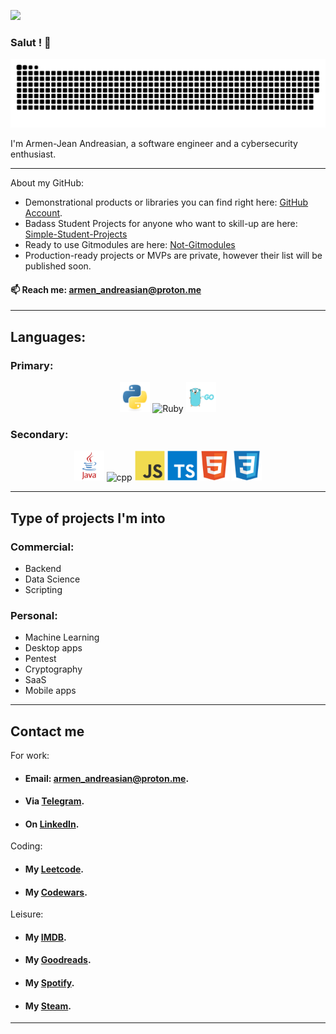 ![](https://i.ibb.co/YXrfF37/8-F3-A2220-1000x630.jpg)

### Salut ! 👋

<picture>
     <source media="(prefers-color-scheme: dark)" srcset="https://raw.githubusercontent.com/Armen-Jean-Andreasian/Armen-Jean-Andreasian/cd66a8efe9be287abedfe43398c1308b2d116e60/pics/github-contribution-grid-snake-dark.svg">
     <img alt="snake!" src="https://raw.githubusercontent.com/Armen-Jean-Andreasian/Armen-Jean-Andreasian/cd66a8efe9be287abedfe43398c1308b2d116e60/pics/github-contribution-grid-snake-dark.svg">
</picture>

I'm Armen-Jean Andreasian, a software engineer and a cybersecurity enthusiast. 

---
About my GitHub:
- Demonstrational products or libraries you can find right here: [GitHub Account](https://github.com/Armen-Jean-Andreasian). 
- Badass Student Projects for anyone who want to skill-up are here: [Simple-Student-Projects](https://github.com/Simple-Student-Projects)
- Ready to use Gitmodules are here: [Not-Gitmodules](https://github.com/not-gitmodules)
- Production-ready projects or MVPs are private, however their list will be published soon.

#### 📫 Reach me: [armen_andreasian@proton.me](mailto:armen_andreasian@proton.me)
---
## Languages:

### Primary:
<p align="center">
<img src="pics/python.png" alt="Python" width="48" height="48" />
<img src="https://upload.wikimedia.org/wikipedia/commons/f/f1/Ruby_logo.png" alt="Ruby" width="48" height="48" />
<img src="pics/golang.png" alt="Go" width="48" height="48" />
</p>

### Secondary:
<p align="center">
<img src="pics/java.png" alt="Java" width="48" height="48" />
<img src="https://upload.wikimedia.org/wikipedia/commons/thumb/1/18/ISO_C%2B%2B_Logo.svg/1822px-ISO_C%2B%2B_Logo.svg.png" alt="cpp" width="48" height="48" />
<img src="pics/image4.png" alt="JavaScript" width="48" height="48" />
<img src="pics/image5.png" alt="TS" width="48" height="48" />
<img src="pics/image2.png" alt="HTML" width="48" height="48" />
<img src="pics/image3.png" alt="CSS" width="48" height="48" />
</p>

---
## Type of projects I'm into

### Commercial:
- Backend
- Data Science
- Scripting

### Personal:
- Machine Learning
- Desktop apps
- Pentest
- Cryptography
- SaaS
- Mobile apps

---
## Contact me

For work:
- #### Email: [armen_andreasian@proton.me](mailto:armen_andreasian@proton.me).
- #### Via [Telegram](https://t.me/a_andreasian).
- #### On [LinkedIn](https://www.linkedin.com/in/a-jean-andreasian/).

Coding:
- #### My [Leetcode](https://leetcode.com/u/a_andreasian/).
- #### My [Codewars](https://www.codewars.com/users/armM00).

Leisure:
- #### My [IMDB](https://www.imdb.com/user/ur107910595).
- #### My [Goodreads](goodreads.com/a_andreasian).
- #### My [Spotify](https://open.spotify.com/user/inrqs975b7j6ph81db3blo2pt).
- #### My [Steam](https://steamcommunity.com/id/hardy_77/).
---
